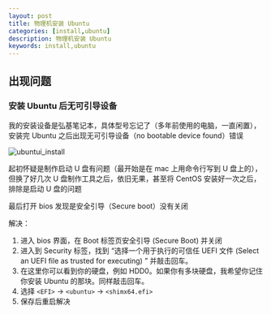 ```yaml
---
layout: post
title: 物理机安装 Ubuntu
categories: [install,ubuntu]
description: 物理机安装 Ubuntu
keywords: install,ubuntu
---
```


## 出现问题
### 安装 Ubuntu 后无可引导设备
我的安装设备是弘基笔记本，具体型号忘记了（多年前使用的电脑，一直闲置），安装完 Ubuntu 之后出现无可引导设备（no bootable device found）错误

![ubuntui_install](https://cdn.jsdelivr.net/gh/Lewinz/lewinz.github.io@master/images/posts/ubuntui_install_1.jpg)

起初怀疑是制作启动 U 盘有问题（最开始是在 mac 上用命令行写到 U 盘上的），但换了好几次 U 盘制作工具之后，依旧无果，甚至将 CentOS 安装好一次之后，排除是启动 U 盘的问题

最后打开 bios 发现是安全引导（Secure boot）没有关闭

解决：  
1. 进入 bios 界面，在 Boot 标签页安全引导 (Secure Boot) 并关闭
2. 进入到 Security 标签，找到 “选择一个用于执行的可信任 UEFI 文件 (Select an UEFI file as trusted for executing) ” 并敲击回车。
3. 在这里你可以看到你的硬盘，例如 HDD0。如果你有多块硬盘，我希望你记住你安装 Ubuntu 的那块。同样敲击回车。
4. 选择 `<EFI>` -> `<ubuntu>` -> `<shimx64.efi>`
5. 保存后重启解决

